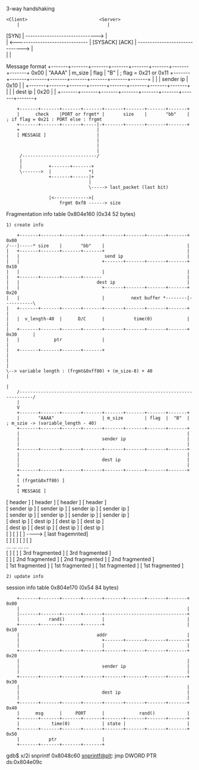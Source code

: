 3-way handshaking 

    <Client>                           <Server>
        |                                 |                                                  
  [SYN] | ------------------------------> |  
        | <------------------------------ | [SYSACK]
  [ACK] | ------------------------------> |  
        |                                 |                                                  
 
 
Message format 
        +-------+-------+-------+-------+-------+-------+-------+-------+ 0x00
        |       "AAAA"                  | m_size        | flag  |  "B"  | ; flag = 0x21 or 0x11
        +-------+-------+-------+-------+-------+-------+-------+-------+
        |                                                               | 
        |                               sender ip                       | 0x10
        |                                                               |
        +-------+-------+-------+-------+-------+-------+-------+-------+ 
        |                                                               |
        |                               dest ip                         | 0x20
        |                                                               |
        +-------+-------+-------+-------+-------+-------+-------+-------+

        +-------+-------+-------+-------+-------+-------+-------+-------+
        |      check    |PORT or frgmt* |       size    |       "bb"    | ; if flag = 0x21 : PORT else : frgmt
        +-------+-------+-------+-----|-+-------+-------+-------+-------+
        +                             |
        [ MESSAGE ]                   |                                                                        
                                      |                                                             
                                      |                                                             
                                      |                                                             
         /----------------------------/                                                                                                                                        
         |                         
         |          +-------+-------+                                                          
         \------->  |              *|                                                          
                    +-------+------|+
                                   |  
                                   \-----> last_packet (last bit)                                                          
                       
                    |<------------->|
                        frgmt 0xf8 ------> size                         
                              
        
Fragmentation info table 0x804e160 (0x34 52 bytes)
    
    1) create info 

        +-------+-------+-------+-------+-------+-------+-------+-------+ 0x00
    /---|-----* size    |       "bb"    |                               | 
    |   +-------+-------+-------+-------+                               | 
    |   |                                send ip                        |   
    |   |                               +-------+-------+-------+-------+ 0x10
    |   |                               |                               |
    |   +-------+-------+-------+-------                                | 
    |   |                             dest ip                           |
    |   |                               +-------+-------+-------+-------+ 0x20
    |   |                               |          next buffer *--------|-----------\
    |   +-------+-------+-------+-------+-------+-------+-------+-------+           |
    |   |  v_length-40  |      D/C      |           time(0)             |           |
    |   +-------+-------+-------+-------+-------+-------+-------+-------+ 0x30      |
    |   |             ptr               |                                           |
    |   +-------+-------+-------+-------+                                           |
    |                                                                               |
    \--> variable length : (frgmt&0xff80) + (m_size-8) + 40                         |
                                                                                    |
        /---------------------------------------------------------------------------/ 
        |
        V                                                                                  
        +-------+-------+-------+-------+-------+-------+-------+-------+
        |       "AAAA"                  | m_size        | flag  |  "B"  | ; m_szie -> (variable_length - 40)
        +-------+-------+-------+-------+-------+-------+-------+-------+
        |                                                               |
        |                               sender ip                       |
        |                                                               |
        +-------+-------+-------+-------+-------+-------+-------+-------+
        |                                                               |
        |                               dest ip                         |
        |                                                               |
        +-------+-------+-------+-------+-------+-------+-------+-------+
        +
        [ (frgmt&0xff80) ] 
        + 
        [ MESSAGE ] 


                           
[     header     ]     [     header     ]    [     header     ]           [     header     ]   
[     sender ip  ]     [     sender ip  ]    [     sender ip  ]           [     sender ip  ]   
[     sender ip  ]     [     sender ip  ]    [     sender ip  ]           [     sender ip  ]   
[     dest ip    ]     [     dest ip    ]    [     dest ip    ]           [     dest ip    ]   
[     dest ip    ]     [     dest ip    ]    [     dest ip    ]           [     dest ip    ]   
[                ]     [                ]    [                ]   ---->   [ last fragemnted]   
[                ]     [                ]    [                ]           [                ]   
...                    ...                   ...                          ...                  
[                ]     [                ]    [ 3rd fragmented ]           [ 3rd fragmented ]   
[                ]     [ 2nd fragmented ]    [ 2nd fragmented ]           [ 2nd fragmented ]   
[ 1st fragmented ]     [ 1st fragmented ]    [ 1st fragmented ]           [ 1st fragmented ]   


    2) update info 


session info table  0x804e170 (0x54 84 bytes)

        +-------+-------+-------+-------+-------+-------+-------+-------+ 0x00
        |                                                               |
        |-------+-------+-------+-------+-------------------------------+
        |           rand()              |                               |
        +-------+-------+-------+-------+                               | 0x10
        |                             addr                              |
        |                               +-------+-------+-------+-------+ 
        |                               |                               |
        +-------+-------+-------+-------+-------+-------+-------+-------+ 0x20
        |                                                               |
        |                               sender ip                       |
        |                                                               |
        +-------+-------+-------+-------+-------+-------+-------+-------+ 0x30
        |                                                               |
        |                               dest ip                         |
        |                                                               |
        +-------+-------+-------+-------+-------+-------+-------+-------+ 0x40
        |      msg      |     PORT      |             rand()            | 
        +-------+-------+-------+-------+-------+-------+-------+-------+
        |            time(0)            | state |                       |
        +-------+-------+-------+-------+-------+-------+-------+-------+ 0x50
        |           ptr                 |
        +-------+-------+-------+-------+












gdb$ x/2i snprintf
   0x8048c60 <snprintf@plt>:	jmp    DWORD PTR ds:0x804e09c




